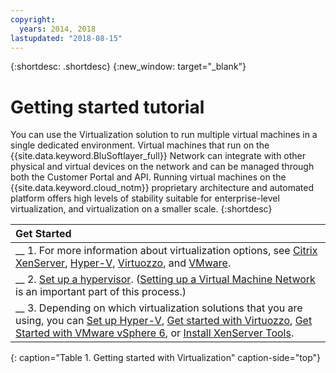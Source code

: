 ```yaml
---
copyright:
  years: 2014, 2018
lastupdated: "2018-08-15"
---
```


{:shortdesc: .shortdesc}
{:new_window: target="_blank"}

# Getting started tutorial

You can use the Virtualization solution to run multiple virtual machines in a single dedicated environment. Virtual machines that run on the {{site.data.keyword.BluSoftlayer_full}} Network can integrate with other physical and virtual devices on the network and can be managed through both the Customer Portal and API. Running virtual machines on the {{site.data.keyword.cloud_notm}} proprietary architecture and automated platform offers high levels of stability suitable for enterprise-level virtualization, and virtualization on a smaller scale.
{:shortdesc}

| Get Started       |
|:------------------|
| __ 1. For more information about virtualization options, see [Citrix XenServer](/docs/infrastructure/virtualization?topic=Virtualization-what-is-citrix-xenserver-), [Hyper-V](/docs/infrastructure/virtualization?topic=Virtualization-what-is-hyper-v-), [Virtuozzo](/docs/infrastructure/virtualization?topic=Virtualization-what-is-virtuozzo-), and [VMware](/docs/infrastructure/vmware?topic=VMware-getting-started-tutorial). |
| __ 2. [Set up a hypervisor](/docs/infrastructure/virtualization?topic=Virtualization-setting-up-a-hypervisor). ([Setting up a Virtual Machine Network](/docs/infrastructure/virtualization?topic=Virtualization-setting-up-a-virtual-machine-network) is an important part of this process.) |
| __ 3. Depending on which virtualization solutions that you are using, you can [Set up Hyper-V](/docs/infrastructure/virtualization?topic=Virtualization-setting-up-hyper-v), [Get started with Virtuozzo](/docs/infrastructure/virtualization?topic=Virtualization-getting-started-with-virtuozzo), [Get Started with VMware vSphere 6](/docs/infrastructure/vmware?topic=VMware-getting-started-with-vmware-vsphere-6), or [Install XenServer Tools](/docs/infrastructure/virtualization?topic=Virtualization-installing-xenserver-tools-when-using-linux). |
{: caption="Table 1. Getting started with Virtualization" caption-side="top"}
